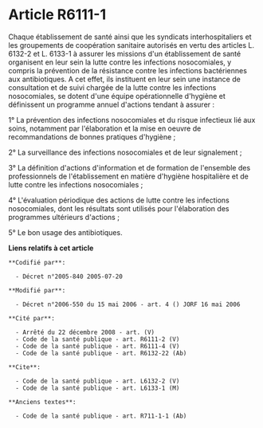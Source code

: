 # Article R6111-1

Chaque établissement de santé ainsi que les syndicats interhospitaliers et les groupements de coopération sanitaire autorisés
en vertu des articles L. 6132-2 et L. 6133-1 à assurer les missions d'un établissement de santé organisent en leur sein la
lutte contre les infections nosocomiales, y compris la prévention de la résistance contre les infections bactériennes aux
antibiotiques. A cet effet, ils instituent en leur sein une instance de consultation et de suivi chargée de la lutte contre
les infections nosocomiales, se dotent d'une équipe opérationnelle d'hygiène et définissent un programme annuel d'actions
tendant à assurer :

1° La prévention des infections nosocomiales et du risque infectieux lié aux soins, notamment par l'élaboration et la mise en
oeuvre de recommandations de bonnes pratiques d'hygiène ;

2° La surveillance des infections nosocomiales et de leur signalement ;

3° La définition d'actions d'information et de formation de l'ensemble des professionnels de l'établissement en matière
d'hygiène hospitalière et de lutte contre les infections nosocomiales ;

4° L'évaluation périodique des actions de lutte contre les infections nosocomiales, dont les résultats sont utilisés pour
l'élaboration des programmes ultérieurs d'actions ;

5° Le bon usage des antibiotiques.

**Liens relatifs à cet article**

	**Codifié par**:

	  - Décret n°2005-840 2005-07-20

	**Modifié par**:

	  - Décret n°2006-550 du 15 mai 2006 - art. 4 () JORF 16 mai 2006

	**Cité par**:

	  - Arrêté du 22 décembre 2008 - art. (V)
	  - Code de la santé publique - art. R6111-2 (V)
	  - Code de la santé publique - art. R6111-4 (V)
	  - Code de la santé publique - art. R6132-22 (Ab)

	**Cite**:

	  - Code de la santé publique - art. L6132-2 (V)
	  - Code de la santé publique - art. L6133-1 (M)

	**Anciens textes**:

	  - Code de la santé publique - art. R711-1-1 (Ab)
